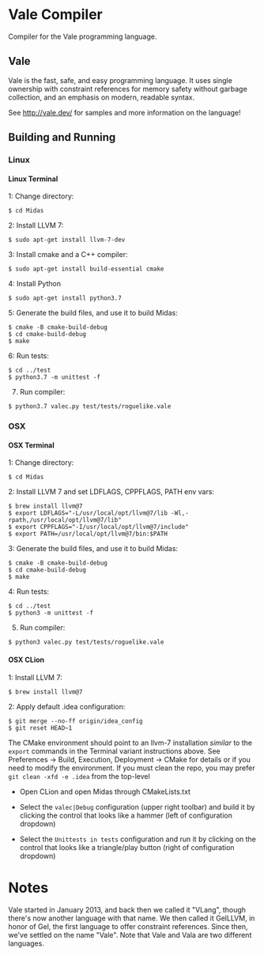 # Vale Compiler

Compiler for the Vale programming language.

## Vale

Vale is the fast, safe, and easy programming language. It uses single ownership with constraint references for memory safety without garbage collection, and an emphasis on modern, readable syntax.

See http://vale.dev/ for samples and more information on the language!

## Building and Running

### Linux

#### Linux Terminal

1: Change directory:

```
$ cd Midas
```

2: Install LLVM 7:

```
$ sudo apt-get install llvm-7-dev
```

3: Install cmake and a C++ compiler:

```
$ sudo apt-get install build-essential cmake
```

4: Install Python

```
$ sudo apt-get install python3.7
```

5: Generate the build files, and use it to build Midas:

```
$ cmake -B cmake-build-debug
$ cd cmake-build-debug
$ make
```

6: Run tests:

```
$ cd ../test
$ python3.7 -m unittest -f
```

7. Run compiler:
```
$ python3.7 valec.py test/tests/roguelike.vale
```

### OSX

#### OSX Terminal

1: Change directory:

```
$ cd Midas
```

2: Install LLVM 7 and set LDFLAGS, CPPFLAGS, PATH env vars:

```
$ brew install llvm@7
$ export LDFLAGS="-L/usr/local/opt/llvm@7/lib -Wl,-rpath,/usr/local/opt/llvm@7/lib"
$ export CPPFLAGS="-I/usr/local/opt/llvm@7/include"
$ export PATH=/usr/local/opt/llvm@7/bin:$PATH
```

3: Generate the build files, and use it to build Midas:

```
$ cmake -B cmake-build-debug
$ cd cmake-build-debug
$ make
```

4: Run tests:

```
$ cd ../test
$ python3 -m unittest -f
```

5. Run compiler:

```
$ python3 valec.py test/tests/roguelike.vale
```

#### OSX CLion

1: Install LLVM 7:

```
$ brew install llvm@7
```

2: Apply default .idea configuration:
 
```
$ git merge --no-ff origin/idea_config
$ git reset HEAD~1
```

The CMake environment should point to an llvm-7 installation *similar* to the `export` commands in the Terminal variant instructions above. See Preferences -> Build, Execution, Deployment -> CMake for details or if you need to modify the environment. If you must clean the repo, you may prefer `git clean -xfd -e .idea` from the top-level

- Open CLion and open Midas through CMakeLists.txt

- Select the `valec|Debug` configuration (upper right toolbar) and build it by clicking the control that looks like a hammer (left of configuration dropdown)

- Select the `Unittests in tests` configuration and run it by clicking on the control that looks like a triangle/play button (right of configuration dropdown)

# Notes

Vale started in January 2013, and back then we called it "VLang", though there's now another language with that name. We then called it GelLLVM, in honor of Gel, the first language to offer constraint references. Since then, we've settled on the name "Vale". Note that Vale and Vala are two different languages.
